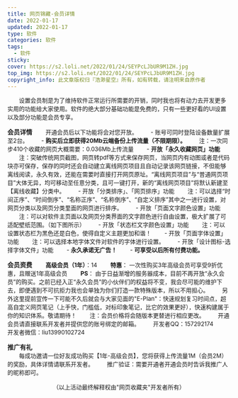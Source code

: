 ```yaml
---
title: 网页锦藏-会员详情
date: 2022-01-17
updated: 2022-01-17
type: 软件
categories: 软件
tags: 
  - 软件
sticky: 
cover: https://s2.loli.net/2022/01/24/SEYPcLJbUR9M1ZH.jpg
top_img: https://s2.loli.net/2022/01/24/SEYPcLJbUR9M1ZH.jpg
copyright_info: 此文章版权归『浩渺星空』所有，如有转载，请注明来自原作者
---
```

<font size=2>&emsp;&emsp;设置会员制是为了维持软件正常运行所需要的开销，同时我也将有动力去开发更多实用的功能给大家使用。软件的绝大部分基础功能是免费的，只有一些更好看的UI设置以及部分功能是会员专享。</font>

**会员详情**
<font size=2>&emsp;&emsp;开通会员后以下功能将会对您开放。
&emsp;&emsp;\- 账号可同时登陆设备数量扩展至2台。
&emsp;&emsp;\- **购买后立即获得20Mb云端备份上传流量（不限期限）。**
&emsp;&emsp;注：一次同步410个收藏的网页大概需要：0.036Mb上传流量
&emsp;&emsp;\- **开放「永久收藏网页」功能**
&emsp;&emsp;注：突破传统网页截图，网页转pdf等方式来保存网页，当网页内有动图或者是代码块亦可保存，保存的同时还会自动建立离线网页项目且自动记录该网页链接，不但能够离线阅读，永久有效，还能在需要时直接打开网页原址。“离线网页项目”与“普通网页项目”大体无异，均可移动至任意分类，且可一键打开，新的“离线网页项目”将默认新建至【离线收藏】分类中。
&emsp;&emsp;\- 开放「分类排序」、「网页排序」功能
&emsp;&emsp;注：可以选择“时间正序”、“时间倒序”、“名称正序”、“名称倒序”、“自定义排序”其中之一进行设置，对网页分类以及网页分类里面的网页进行排序。
&emsp;&emsp;\- 开放「页面文字颜色设置」功能
&emsp;&emsp;注：可以对软件主页面以及网页分类界面的文字颜色进行自由设置，极大扩展了可适配壁纸范围。（如下图所示）
&emsp;&emsp;\- 开放「状态栏文字颜色设置」功能
&emsp;&emsp;注：可以设置状态栏为黑色还是白色，使得自定义主题更加和谐！
&emsp;&emsp;\- 开放「页面字体设置」功能
&emsp;&emsp;注：可以选择本地字体文件对软件的字体进行设置。
&emsp;&emsp;\- 开放「设计图标-选择字体文件」功能
&emsp;&emsp;\- **永久承诺无广告！**
&emsp;&emsp;\- **可享受以后所有付费功能。**</font>

**会员资费**
<font size=2>&emsp;&emsp;**高级会员（1年）**：14
&emsp;&emsp;**特惠**： 一次性购买3年高级会员可享受9折优惠，且赠送1年高级会员
&emsp;&emsp;**PS**： 由于日益渐增的服务器成本，目前不再开放“永久会员”的购买。之前已经入正“永久会员”的小伙伴们的权益将不变，我会尽可能的维护下去，即便遇到不可抗拒力我也会单独为你们打造一款特殊版本，所以不用担心。
&emsp;&emsp;另外这里提前宣传一下可能不久后就会与大家见面的"E-Plan"：快速规划复习时间点，超高自定义网页笔记（上手快，门槛低，对标印象笔记，比它的效果更好），快速构建属于你的知识体系。敬请期待！
&emsp;&emsp;注：会员价格将会随版本更替进行相应更改。
&emsp;&emsp;开通会员请直接联系开发者并提供您的账号绑定的邮箱。
&emsp;&emsp;开发者QQ：157292174
&emsp;&emsp;开发者微信：liu13990102724
</font>

**推广有礼**    
<font size=2>&emsp;&emsp;每成功邀请一位好友成功购买【1年-高级会员】，您将获得上传流量1M（会员2M）的奖励，具体详情请联系开发者。
&emsp;&emsp;推广验证：需要开通者开通会员时告诉我推广人的昵称即可。
</font>

<center><font size=2>（以上活动最终解释权由"网页收藏夹"开发者所有）</font></center>